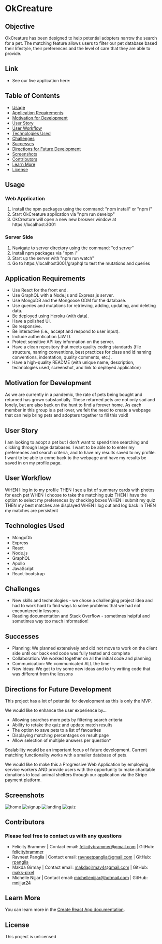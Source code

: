 # OkCreature

## Objective

OkCreature has been designed to help potential adopters narrow the search for a pet. The matching feature allows users to filter our pet database based their lifestyle, their preferences and the level of care that they are able to provide. 

## Link

- See our live application here: 

## Table of Contents
- [Usage](#usage)
- [Application Requirements](#application-requirements)
- [Motivation for Development](#motivation-for-development)
- [User Story](#user-story)
- [User Workflow](#user-workflow)
- [Technologies Used](#technologies-used)
- [Challenges](#challenges)
- [Successes](#successes)
- [Directions for Future Development](#directions-for-future-development)
- [Screenshots](#screenshots)
- [Contributors](#contributors)
- [Learn More](#learn-more)
- [License](#license)

## Usage
### Web Application
1. Install the npm packages using the command: "npm install" or "npm i"
2. Start OkCreature application via "npm run develop"
3. OkCreature will open a new new broswer window at https://localhost:3001

### Server Side
1. Navigate to server directory using the command: "cd server"
2. Install npm packages via "npm i"
3. Start up the server with "npm run watch"
4. Go to https://localhost3001/graphql to test the mutations and queries

## Application Requirements

- Use React for the front end.
- Use GraphQL with a Node.js and Express.js server.
- Use MongoDB and the Mongoose ODM for the database.
- Use queries and mutations for retrieving, adding, updating, and deleting data.
- Be deployed using Heroku (with data).
- Have a polished UI.
- Be responsive.
- Be interactive (i.e., accept and respond to user input).
- Include authentication (JWT).
- Protect sensitive API key information on the server.
- Have a clean repository that meets quality coding standards (file structure, naming conventions, best practices for class and id naming conventions, indentation, quality comments, etc.).
- Have a high-quality README (with unique name, description, technologies used, screenshot, and link to deployed application)

## Motivation for Development

As we are currently in a pandemic, the rate of pets being bought and returned has grown substantially. These returned pets are not only sad and lonely, but are also back on the hunt to find a forever home. As each member in this group is a pet lover, we felt the need to create a webpage that can help bring pets and adopters together to fill this void!

## User Story

I am looking to adopt a pet but I don’t want to spend time searching and clicking through large databases. 
I want to be able to to enter my preferences and search criteria, and to have my results saved to my profile.
I want to be able to come back to the webpage and have my results be saved in on my profile page.

## User Workflow

WHEN I log in to my profile
THEN I see a list of summary cards with photos for each pet
WHEN I choose to take the matching quiz
THEN I have the option to select my preferences by checking boxes
WHEN I submit my quiz 
THEN my best matches are displayed
WHEN I log out and log back in
THEN my matches are persistent

## Technologies Used

- MongoDb
- Express
- React
- Node.js
- GraphQL
- Apollo
- JavaScript
- React-bootstrap

## Challenges

- New skills and technologies - we chose a challenging project idea and had to work hard to find ways to solve problems that we had not encountered in lessons.
- Reading documentation and Stack Overflow - sometimes helpful and sometimes way too much information!

## Successes

- Planning: We planned extensively and did not move to work on the client side until our back end code was fully tested and complete
- Collaboration: We worked together on all the initial code and planning
- Communication: We communicated ALL the time
- New Ideas: We got to try some new ideas and to try writing code that was different from the lessons

## Directions for Future Development

This project has a lot of potential for development as this is only the MVP. 

We would like to enhance the user experience by…

* Allowing searches more pets by filtering search criteria
* Ability to retake the quiz and update match results
* The option to save pets to a list of favourites 
* Displaying matching percentages on result page
* Allow selection of multiple answers per question*

Scalability would be an important focus of future development. Current matching functionality works with a smaller database of pets.

We would like to make this a Progressive Web Application by employing service workers AND provide users with the opportunity to make charitable donations to local animal shelters through our application via the Stripe payment platform.


## Screenshots
![home](/client/src/assets/images/home.jpg)
![signup](/client/src/assets/images/signup.jpg)
![landing](/client/src/assets/images/landing.jpg)
![quiz](/client/src/assets/images/quiz.jpg)


## Contributors
### Please feel free to contact us with any questions

* Felicity Brammer | 
  Contact email: felicitybrammer@gmail.com |
  GitHub: [felicitybrammer](https://github.com/felicitybrammer)
* Ravneet Panglia |
  Contact email: ravneetpanglia@gmail.com |
  GitHub: [rpanglia](https://github.com/rpanglia)
* Makda Girmay |
  Contact email: makdagirmay4@gmail.com |
  GitHub: [maks-pixel](https://github.com/maks-pixel)
* Michelle Nijjar |
  Contact email: michellenijjar@hotmail.com |
  GitHub: [mnijjar24](https://github.com/mnijjar24)

## Learn More

You can learn more in the [Create React App documentation](https://facebook.github.io/create-react-app/docs/getting-started).

## License
This project is unlicensed